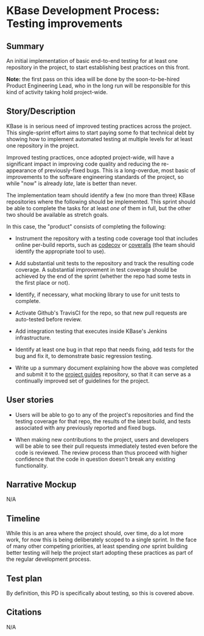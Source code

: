 # KBase Development Process: Testing improvements

## Summary

An initial implementation of basic end-to-end testing for at least one
repository in the project, to start establishing best practices on this front.

**Note:** the first pass on this idea will be done by the soon-to-be-hired
  Product Engineering Lead, who in the long run will be responsible for this
  kind of activity taking hold project-wide.

## Story/Description

KBase is in serious need of improved testing practices across the project.
This single-sprint effort aims to start paying some fo that technical debt by
showing how to implement automated testing at multiple levels for at least one
repository in the project.

Improved testing practices, once adopted project-wide, will have a significant
impact in improving code quality and reducing the re-appearance of
previously-fixed bugs.  This is a long-overdue, most basic of improvements to
the software engineering standards of the project, so while "now" is already
*late*, late is better than never.

The implementation team should identify a few (no more than three) KBase
repositories where the following should be implemented.  This sprint should be
able to complete the tasks for at least *one* of them in full, but the other
two should be available as stretch goals.

In this case, the "product" consists of completing the following:

* Instrument the repository with a testing code coverage tool that includes
  online per-build reports, such as [codecov](https://codecov.io) or
  [coveralls](https://coveralls.io) (the team should identify the appropriate
  tool to use).

* Add substantial unit tests to the repository and track the resulting code
  coverage. A substantial improvement in test coverage should be achieved by
  the end of the sprint (whether the repo had some tests in the first place or
  not).

* Identify, if necessary, what mocking library to use for unit tests to
  complete.

* Activate Github's TravisCI for the repo, so that new pull requests are
auto-tested before review.

* Add integration testing that executes inside KBase's Jenkins infrastructure.

* Identify at least one bug in that repo that needs fixing, add tests for
the bug and fix it, to demonstrate basic regression testing.

* Write up a summary document explaining how the above was completed and submit
  it to the [project guides](https://github.com/kbase/project_guides)
  repository, so that it can serve as a continually improved set of guidelines
  for the project.

## User stories

* Users will be able to go to any of the project's repositories and find the
  testing coverage for that repo, the results of the latest build, and tests
  associated with any previously reported and fixed bugs.

* When making new contributions to the project, users and developers will be
  able to see their pull requests immediately tested even before the code is
  reviewed.  The review process than thus proceed with higher confidence that
  the code in question doesn't break any existing functionality.

## Narrative Mockup

N/A

## Timeline

While this is an area where the project should, over time, do a lot more work,
for now this is being deliberately scoped to a single sprint.  In the face of
many other competing priorities, at least spending *one* sprint building better
testing will help the project start adopting these practices as part of the
regular development process.

## Test plan

By definition, this PD is specifically about testing, so this is covered above.

## Citations

N/A
